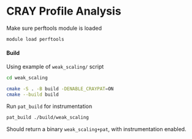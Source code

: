 # CRAY Profile Analysis

Make sure perftools module is loaded

```bash
module load perftools
```

#### Build

Using example of `weak_scaling/` script

```bash
cd weak_scaling
```

```bash
cmake -S . -B build -DENABLE_CRAYPAT=ON
cmake --build build
```

Run `pat_build` for instrumentation

```bash
pat_build ./build/weak_scaling
```

Should return a binary `weak_scaling+pat`, with instrumentation enabled.

